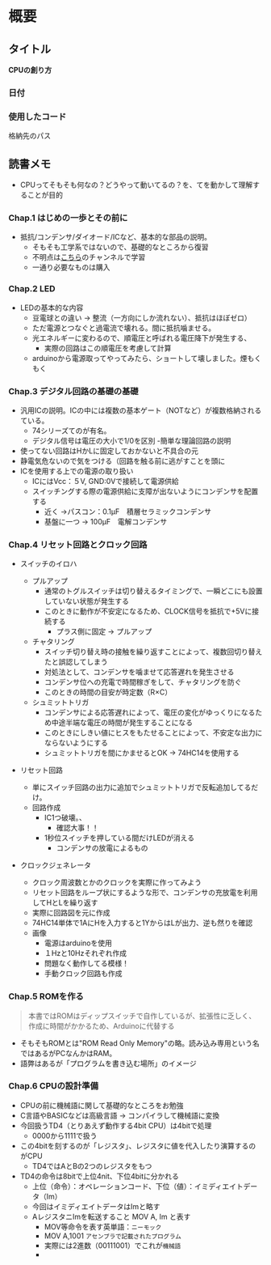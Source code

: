 # 概要

## タイトル

**CPUの創り方**

### 日付



### 使用したコード

格納先のパス

## 読書メモ

- CPUってそもそも何なの？どうやって動いてるの？を、てを動かして理解することが目的

### Chap.1 はじめの一歩とその前に

- 抵抗/コンデンサ/ダイオード/ICなど、基本的な部品の説明。
  - そもそも工学系ではないので、基礎的なところから復習
  - 不明点は[こちら](https://www.youtube.com/@ICHIKEN1)のチャンネルで学習
  - 一通り必要なものは購入

### Chap.2 LED

- LEDの基本的な内容
  - 豆電球との違い -> 整流（一方向にしか流れない）、抵抗はほぼゼロ）
  - ただ電源とつなぐと過電流で壊れる。間に抵抗噛ませる。
  - 光エネルギーに変わるので、順電圧と呼ばれる電圧降下が発生する、
    - 実際の回路はこの順電圧を考慮して計算
  - arduinoから電源取ってやってみたら、ショートして壊しました。煙もくもく

### Chap.3 デジタル回路の基礎の基礎

- 汎用ICの説明。ICの中には複数の基本ゲート（NOTなど）が複数格納されるている。
  - 74シリーズてのが有名。
  - デジタル信号は電圧の大小で1/0を区別
-簡単な理論回路の説明
- 使ってない回路はHかLに固定しておかないと不具合の元
- 静電気危ないので気をつける（回路を触る前に逃がすことを頭に
- ICを使用する上での電源の取り扱い
  - ICにはVcc：５V, GND:0Vで接続して電源供給
  - スイッチングする際の電源供給に支障が出ないようにコンデンサを配置する
    - 近く ->パスコン：0.1μF　積層セラミックコンデンサ
    - 基盤に一つ -> 100μF　電解コンデンサ

### Chap.4 リセット回路とクロック回路

- スイッチのイロハ
  - プルアップ
    - 通常のトグルスイッチは切り替えるタイミングで、一瞬どこにも設置していない状態が発生する
    - このときに動作が不安定になるため、CLOCK信号を抵抗で+5Vに接続する
      - プラス側に固定  -> プルアップ
  - チャタリング
    - スイッチ切り替え時の接触を繰り返すことによって、複数回切り替えたと誤認してしまう
    - 対処法として、コンデンサを噛ませて応答遅れを発生させる
    - コンデンサ位への充電で時間稼ぎをして、チャタリングを防ぐ
    - このときの時間の目安が時定数（R×C）
  - シュミットトリガ
    - コンデンサによる応答遅れによって、電圧の変化がゆっくりになるため中途半端な電圧の時間が発生することになる
    - このときにしきい値にヒスをもたせることによって、不安定な出力にならないようにする
    - シュミットトリガを間にかませるとOK -> 74HC14を使用する

- リセット回路
  - 単にスイッチ回路の出力に追加でシュミットトリガで反転追加してるだけ。
  - 回路作成
    - IC1つ破壊。、
      - 確認大事！！
    - 1秒位スイッチを押している間だけLEDが消える
      - コンデンサの放電によるもの

- クロックジェネレータ
  - クロック周波数とかのクロックを実際に作ってみよう
  - リセット回路をループ状にするような形で、コンデンサの充放電を利用してHとLを繰り返す
  - 実際に回路図を元に作成
  - 74HC14単体で1AにHを入力すると1YからはLが出力、逆も然りを確認
  - 画像
    - 電源はarduinoを使用
    - １Hzと10Hzそれぞれ作成
    - 問題なく動作してる模様！
    - 手動クロック回路も作成
  
### Chap.5 ROMを作る

> 本書ではROMはディップスイッチで自作しているが、拡張性に乏しく、作成に時間がかかるため、Arduinoに代替する

- そもそもROMとは"ROM Read Only Memory"の略。読み込み専用という名ではあるがPCなんかはRAM。
- 語弊はあるが「プログラムを書き込む場所」のイメージ

### Chap.6 CPUの設計準備

- CPUの前に機械語に関して基礎的なところをお勉強
- C言語やBASICなどは高級言語 -> コンパイラして機械語に変換
- 今回扱うTD4（とりあえず動作する4bit CPU）は4bitで処理
  - 0000から1111で扱う
- この4bitを刻するのが「レジスタ」、レジスタに値を代入したり演算するのがCPU
  - TD4ではAとBの2つのレジスタをもつ
- TD4の命令は8bitで上位4nit、下位4bitに分かれる
  - 上位（命令）：オペレーションコード、下位（値）：イミディエイトデータ（Im）
  - 今回はイミディエイトデータはImと略す
  - AレジスタニImを転送すること MOV A, Im と表す
    - MOV等命令を表す英単語：`ニーモック`
    - MOV A,1001 `アセンブラで記載されたプログラム`
    - 実際には2進数（00111001）でこれが`機械語`
    - 